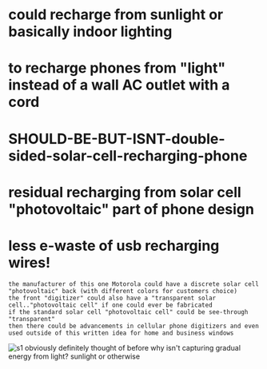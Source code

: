 # could recharge from sunlight or basically indoor lighting 

# to recharge phones from "light" instead of a wall AC outlet with a cord

# SHOULD-BE-BUT-ISNT-double-sided-solar-cell-recharging-phone

# residual recharging from solar cell "photovoltaic" part of phone design

# less e-waste of usb recharging wires!
```
the manufacturer of this one Motorola could have a discrete solar cell "photovoltaic" back (with different colors for customers choice)
the front "digitizer" could also have a "transparent solar cell.."photovoltaic cell" if one could ever be fabricated
if the standard solar cell "photovoltaic cell" could be see-through "transparent"
then there could be advancements in cellular phone digitizers and even used outside of this written idea for home and business windows
```
![s1](https://github.com/c4pt000/double-sided-solar-cell-recharging-phone/blob/main/ezgif-1-a6ca557c20.gif)
obviously definitely thought of before why isn't capturing gradual energy from light? sunlight or otherwise
